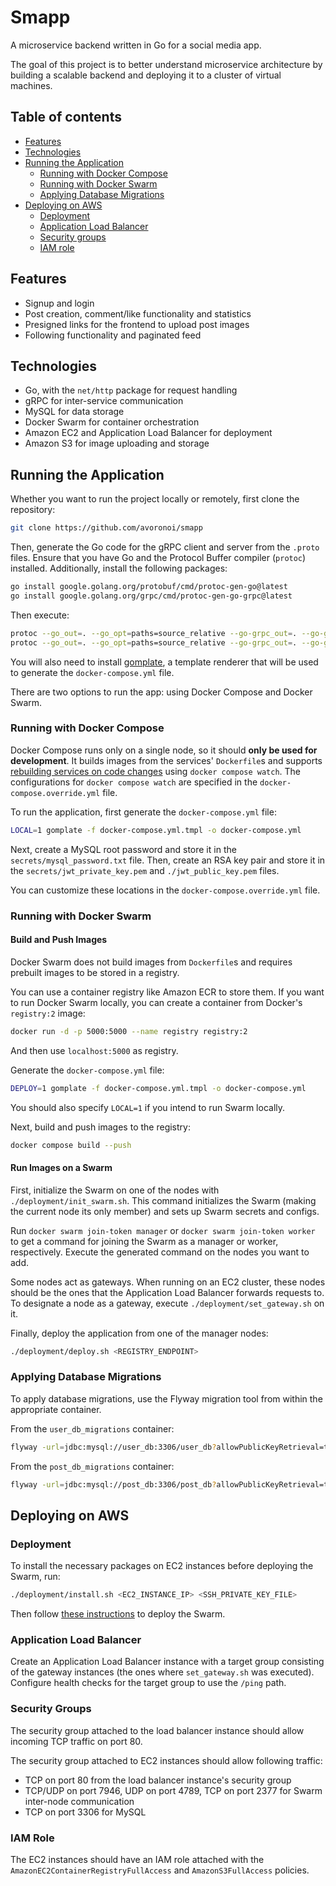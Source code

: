 # Smapp
A microservice backend written in Go for a social media app.

The goal of this project is to better understand microservice architecture by building a scalable backend and deploying it to a cluster of virtual machines.

## Table of contents
- [Features](#features)
- [Technologies](#technologies)
- [Running the Application](#running-the-application)
  - [Running with Docker Compose](#running-with-docker-compose)
  - [Running with Docker Swarm](#running-with-docker-swarm)
  - [Applying Database Migrations](#applying-database-migrations)
- [Deploying on AWS](#deploying-on-aws)
  - [Deployment](#deployment)
  - [Application Load Balancer](#application-load-balancer)
  - [Security groups](#security-groups)
  - [IAM role](#iam-role)


## Features
- Signup and login
- Post creation, comment/like functionality and statistics
- Presigned links for the frontend to upload post images
- Following functionality and paginated feed

## Technologies
- Go, with the `net/http` package for request handling
- gRPC for inter-service communication
- MySQL for data storage
- Docker Swarm for container orchestration
- Amazon EC2 and Application Load Balancer for deployment
- Amazon S3 for image uploading and storage

## Running the Application

Whether you want to run the project locally or remotely, first clone the repository:
```bash
git clone https://github.com/avoronoi/smapp
```
Then, generate the Go code for the gRPC client and server from the `.proto` files. Ensure that you have Go and the Protocol Buffer compiler (`protoc`) installed. Additionally, install the following packages:
```bash
go install google.golang.org/protobuf/cmd/protoc-gen-go@latest
go install google.golang.org/grpc/cmd/protoc-gen-go-grpc@latest
```
Then execute:
```bash
protoc --go_out=. --go_opt=paths=source_relative --go-grpc_out=. --go-grpc_opt=paths=source_relative common/grpc/user/user.proto 
protoc --go_out=. --go_opt=paths=source_relative --go-grpc_out=. --go-grpc_opt=paths=source_relative common/grpc/image/image.proto 
```
You will also need to install [gomplate](https://docs.gomplate.ca/installing/), a template renderer that will be used to generate the `docker-compose.yml` file.

There are two options to run the app: using Docker Compose and Docker Swarm.

### Running with Docker Compose
Docker Compose runs only on a single node, so it should **only be used for development**. It builds images from the services' `Dockerfile`s and supports [rebuilding services on code changes](https://docs.docker.com/compose/how-tos/file-watch/) using `docker compose watch`. The configurations for `docker compose watch` are specified in the `docker-compose.override.yml` file.

To run the application, first generate the `docker-compose.yml` file:
```bash
LOCAL=1 gomplate -f docker-compose.yml.tmpl -o docker-compose.yml
```
Next, create a MySQL root password and store it in the `secrets/mysql_password.txt` file. Then, create an RSA key pair and store it in the `secrets/jwt_private_key.pem` and `./jwt_public_key.pem` files.

You can customize these locations in the `docker-compose.override.yml` file.

### Running with Docker Swarm

#### Build and Push Images
Docker Swarm does not build images from `Dockerfile`s and requires prebuilt images to be stored in a registry.

You can use a container registry like Amazon ECR to store them. If you want to run Docker Swarm locally, you can create a container from Docker's `registry:2` image:
```bash
docker run -d -p 5000:5000 --name registry registry:2
```
And then use `localhost:5000` as registry.

Generate the `docker-compose.yml` file:
```bash
DEPLOY=1 gomplate -f docker-compose.yml.tmpl -o docker-compose.yml
```
You should also specify `LOCAL=1` if you intend to run Swarm locally.

Next, build and push images to the registry:
```bash
docker compose build --push
```

#### Run Images on a Swarm
First, initialize the Swarm on one of the nodes with `./deployment/init_swarm.sh`.
This command initializes the Swarm (making the current node its only member) and sets up Swarm secrets and configs.

Run `docker swarm join-token manager` or `docker swarm join-token worker` to get a command for joining the Swarm as a manager or worker, respectively. Execute the generated command on the nodes you want to add.

Some nodes act as gateways. When running on an EC2 cluster, these nodes should be the ones that the Application Load Balancer forwards requests to. To designate a node as a gateway, execute `./deployment/set_gateway.sh` on it.

Finally, deploy the application from one of the manager nodes:
```bash
./deployment/deploy.sh <REGISTRY_ENDPOINT>
```

### Applying Database Migrations

To apply database migrations, use the Flyway migration tool from within the appropriate container.

From the `user_db_migrations` container:
```bash
flyway -url=jdbc:mysql://user_db:3306/user_db?allowPublicKeyRetrieval=true -user=root -password=$(cat /run/secrets/mysql_password) migrate
```
From the `post_db_migrations` container:
```bash
flyway -url=jdbc:mysql://post_db:3306/post_db?allowPublicKeyRetrieval=true -user=root -password=$(cat /run/secrets/mysql_password) migrate
```

## Deploying on AWS

### Deployment

To install the necessary packages on EC2 instances before deploying the Swarm, run:
```bash
./deployment/install.sh <EC2_INSTANCE_IP> <SSH_PRIVATE_KEY_FILE>
```

Then follow [these instructions](#run-images-on-a-swarm) to deploy the Swarm.

### Application Load Balancer
Create an Application Load Balancer instance with a target group consisting of the gateway instances (the ones where `set_gateway.sh` was executed). Configure health checks for the target group to use the `/ping` path.

### Security Groups
The security group attached to the load balancer instance should allow incoming TCP traffic on port 80.

The security group attached to EC2 instances should allow following traffic:
- TCP on port 80 from the load balancer instance's security group
- TCP/UDP on port 7946, UDP on port 4789, TCP on port 2377 for Swarm inter-node communication
- TCP on port 3306 for MySQL

### IAM Role
The EC2 instances should have an IAM role attached with the `AmazonEC2ContainerRegistryFullAccess` and `AmazonS3FullAccess` policies.
